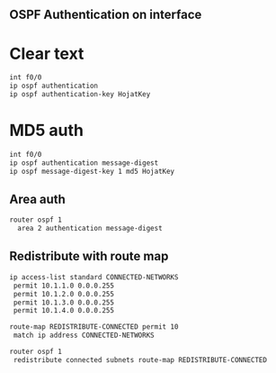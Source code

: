 ## OSPF Authentication on interface

# Clear text
```bash
int f0/0
ip ospf authentication
ip ospf authentication-key HojatKey
```

# MD5 auth
```bash
int f0/0
ip ospf authentication message-digest
ip ospf message-digest-key 1 md5 HojatKey
```

## Area auth
```bash
router ospf 1
  area 2 authentication message-digest
```
  
## Redistribute with route map
```bash
ip access-list standard CONNECTED-NETWORKS
 permit 10.1.1.0 0.0.0.255
 permit 10.1.2.0 0.0.0.255
 permit 10.1.3.0 0.0.0.255
 permit 10.1.4.0 0.0.0.255

route-map REDISTRIBUTE-CONNECTED permit 10
 match ip address CONNECTED-NETWORKS

router ospf 1
 redistribute connected subnets route-map REDISTRIBUTE-CONNECTED
```
